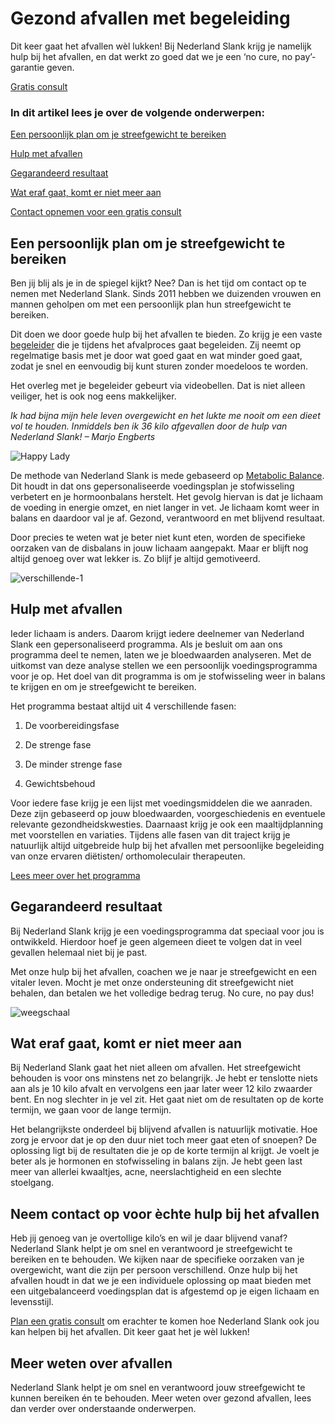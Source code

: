 <h1 id="gezond-afvallen-met-begeleiding">Gezond afvallen met begeleiding</h1>
<p>Dit keer gaat het afvallen wèl lukken! Bij Nederland Slank krijg je namelijk hulp bij het afvallen, en dat werkt zo goed dat we je een ‘no cure, no pay’-garantie geven.</p>
<p><a href="https://www.nederlandslank.nl/meetings/lies">Gratis consult</a></p>
<h3 id="in-dit-artikel-lees-je-over-de-volgende-onderwerpen">In dit artikel lees je over de volgende onderwerpen:</h3>
<p><a href="https://www.nederlandslank.nl/afvallen#Een">Een persoonlijk plan om je streefgewicht te bereiken</a></p>
<p><a href="https://www.nederlandslank.nl/afvallen#Hulp">Hulp met afvallen</a></p>
<p><a href="https://www.nederlandslank.nl/afvallen#Gegarandeerd">Gegarandeerd resultaat</a></p>
<p><a href="https://www.nederlandslank.nl/afvallen#Wat">Wat eraf gaat, komt er niet meer aan</a></p>
<p><a href="https://www.nederlandslank.nl/afvallen#Contact">Contact opnemen voor een gratis consult</a></p>
<h2 id="een-persoonlijk-plan-om-je-streefgewicht-te-bereiken">Een persoonlijk plan om je streefgewicht te bereiken</h2>
<p>Ben jij blij als je in de spiegel kijkt? Nee? Dan is het tijd om contact op te nemen met Nederland Slank. Sinds 2011 hebben we duizenden vrouwen en mannen geholpen om met een persoonlijk plan hun streefgewicht te bereiken.</p>
<p>Dit doen we door goede hulp bij het afvallen te bieden. Zo krijg je een vaste <a href="https://www.nederlandslank.nl/de-dietisten-van-nederland-slank">begeleider</a> die je tijdens het afvalproces gaat begeleiden. Zij neemt op regelmatige basis met je door wat goed gaat en wat minder goed gaat, zodat je snel en eenvoudig bij kunt sturen zonder moedeloos te worden.</p>
<p>Het overleg met je begeleider gebeurt via videobellen. Dat is niet alleen veiliger, het is ook nog eens makkelijker.</p>
<p><em>Ik had bijna mijn hele leven overgewicht en het lukte me nooit om een dieet vol te houden. Inmiddels ben ik 36 kilo afgevallen door de hulp van Nederland Slank! – Marjo Engberts</em></p>
<p><img src="https://www.nederlandslank.nl/hubfs/Happy%20Lady.webp" alt="Happy Lady"></p>
<p>De methode van Nederland Slank is mede gebaseerd op <a href="https://www.nederlandslank.nl/blog/gezond-afvallen-met-metabolic-balance">Metabolic Balance</a>. Dit houdt in dat ons gepersonaliseerde voedingsplan je stofwisseling verbetert en je hormoonbalans herstelt. Het gevolg hiervan is dat je lichaam de voeding in energie omzet, en niet langer in vet. Je lichaam komt weer in balans en daardoor val je af. Gezond, verantwoord en met blijvend resultaat.</p>
<p>Door precies te weten wat je beter niet kunt eten, worden de specifieke oorzaken van de disbalans in jouw lichaam aangepakt. Maar er blijft nog altijd genoeg over wat lekker is. Zo blijf je altijd gemotiveerd.</p>
<p><img src="https://www.nederlandslank.nl/hubfs/verschillende-1.webp" alt="verschillende-1"></p>
<h2 id="hulp-met-afvallen">Hulp met afvallen</h2>
<p>Ieder lichaam is anders. Daarom krijgt iedere deelnemer van Nederland Slank een gepersonaliseerd programma. Als je besluit om aan ons programma deel te nemen, laten we je bloedwaarden analyseren. Met de uitkomst van deze analyse stellen we een persoonlijk voedingsprogramma voor je op. Het doel van dit programma is om je stofwisseling weer in balans te krijgen en om je streefgewicht te bereiken.</p>
<p>Het programma bestaat altijd uit 4 verschillende fasen:</p>
<ol>
<li>
<p>De voorbereidingsfase</p>
</li>
<li>
<p>De strenge fase</p>
</li>
<li>
<p>De minder strenge fase</p>
</li>
<li>
<p>Gewichtsbehoud</p>
</li>
</ol>
<p>Voor iedere fase krijg je een lijst met voedingsmiddelen die we aanraden. Deze zijn gebaseerd op jouw bloedwaarden, voorgeschiedenis en eventuele relevante gezondheidskwesties. Daarnaast krijg je ook een maaltijdplanning met voorstellen en variaties. Tijdens alle fasen van dit traject krijg je natuurlijk altijd uitgebreide hulp bij het afvallen met persoonlijke begeleiding van onze ervaren diëtisten/ orthomoleculair therapeuten.</p>
<p><a href="https://www.nederlandslank.nl/nederland-slank-programma">Lees meer over het programma</a></p>
<h2 id="gegarandeerd-resultaat">Gegarandeerd resultaat</h2>
<p>Bij Nederland Slank krijg je een voedingsprogramma dat speciaal voor jou is ontwikkeld. Hierdoor hoef je geen algemeen dieet te volgen dat in veel gevallen helemaal niet bij je past.</p>
<p>Met onze hulp bij het afvallen, coachen we je naar je streefgewicht en een vitaler leven. Mocht je met onze ondersteuning dit streefgewicht niet behalen, dan betalen we het volledige bedrag terug. No cure, no pay dus!</p>
<p><img src="https://www.nederlandslank.nl/hubfs/weegschaal-Mar-19-2024-05-24-48-6620-AM.webp" alt="weegschaal"></p>
<h2 id="wat-eraf-gaat-komt-er-niet-meer-aan">Wat eraf gaat, komt er niet meer aan</h2>
<p>Bij Nederland Slank gaat het niet alleen om afvallen. Het streefgewicht behouden is voor ons minstens net zo belangrijk. Je hebt er tenslotte niets aan als je 10 kilo afvalt en vervolgens een jaar later weer 12 kilo zwaarder bent. En nog slechter in je vel zit. Het gaat niet om de resultaten op de korte termijn, we gaan voor de lange termijn.</p>
<p>Het belangrijkste onderdeel bij blijvend afvallen is natuurlijk motivatie. Hoe zorg je ervoor dat je op den duur niet toch meer gaat eten of snoepen? De oplossing ligt bij de resultaten die je op de korte termijn al krijgt. Je voelt je beter als je hormonen en stofwisseling in balans zijn. Je hebt geen last meer van allerlei kwaaltjes, acne, neerslachtigheid en een slechte stoelgang.</p>
<h2 id="neem-contact-op-voor-èchte-hulp-bij-het-afvallen">Neem contact op voor èchte hulp bij het afvallen</h2>
<p>Heb jij genoeg van je overtollige kilo’s en wil je daar blijvend vanaf? Nederland Slank helpt je om snel en verantwoord je streefgewicht te bereiken en te behouden. We kijken naar de specifieke oorzaken van je overgewicht, want die zijn per persoon verschillend. Onze hulp bij het afvallen houdt in dat we je een individuele oplossing op maat bieden met een uitgebalanceerd voedingsplan dat is afgestemd op je eigen lichaam en levensstijl.</p>
<p><a href="https://www.nederlandslank.nl/gratis-consult-aanvragen">Plan een gratis consult</a> om erachter te komen hoe Nederland Slank ook jou kan helpen bij het afvallen. Dit keer gaat het je wèl lukken!</p>
<h2 id="meer-weten-over-afvallen">Meer weten over afvallen</h2>
<p>Nederland Slank helpt je om snel en verantwoord jouw streefgewicht te kunnen bereiken én te behouden. Meer weten over gezond afvallen, lees dan verder over onderstaande onderwerpen.</p>

